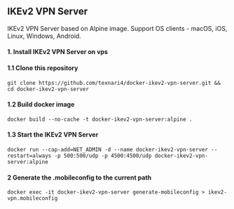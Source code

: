 ## IKEv2 VPN Server

IKEv2 VPN Server based on Alpine image. Support OS clients - macOS, iOS, Linux, Windows, Android.

#### 1. Install IKEv2 VPN Server on vps

#### 1.1 Clone this repository

    git clone https://github.com/texnari4/docker-ikev2-vpn-server.git && cd docker-ikev2-vpn-server

#### 1.2 Build docker image

    docker build --no-cache -t docker-ikev2-vpn-server:alpine .

#### 1.3 Start the IKEv2 VPN Server

    docker run --cap-add=NET_ADMIN -d --name docker-ikev2-vpn-server --restart=always -p 500:500/udp -p 4500:4500/udp docker-ikev2-vpn-server:alpine

#### 2 Generate the .mobileconfig to the current path

    docker exec -it docker-ikev2-vpn-server generate-mobileconfig > ikev2-vpn.mobileconfig 